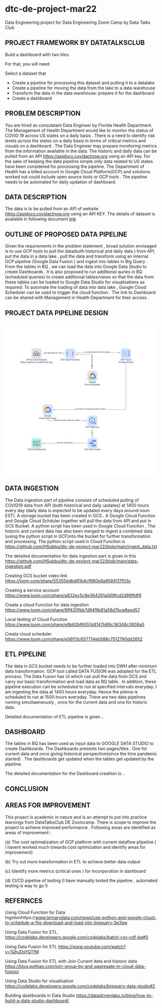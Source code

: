 # dtc-de-project-mar22
Data Engineering project for Data Engineering Zoom Camp by Data Talks Club

## PROJECT FRAMEWORK BY DATATALKSCLUB
Build a dashboard with two tiles.

For that, you will need:

Select a dataset that 
* Create a pipeline for processing this dataset and putting it to a datalake
* Create a pipeline for moving the data from the lake to a data warehouse
* Transform the data in the data warehouse: prepare it for the dashboard
* Create a dashboard

## PROBLEM DESCRIPTION

You are hired as consulatant Data Engineer by Florida Health Department. The Management of Health Department would like to monitor the status of COVID 19 across US states on a daily basis . There is a need to identify risk levels across the states on a daily basis in terms of critical metrics and visuals on a dashboard . The Data Engineer may prepare monitoring metrics from the information available in the data. The historic and daily data can be pulled from an API https://apidocs.covidactnow.org using an API key. For the sake of keeping the data pipeline simple only data related to US states have been considered for processing the pipeline. The Department of Health has a billed account in Google Cloud Platform(GCP) and solutions worked out could include open source tools or GCP tools . The pipeline needs to be automated for daily updation of dashboard. 

## DATA DESCRIPTION

The data is to be pulled from an API of website https://apidocs.covidactnow.org using an API KEY. The details of dataset is available in following document
[link](https://github.com/HSubbu/dtc-de-project-mar22/blob/main/dtc-de-project.png)

## OUTLINE OF PROPOSED DATA PIPELINE 

Given the requirements in the problem statement , broad solution envisaged is to use GCP tools to pull the data(both historical and daily data ) from API, put the data in a data lake , pull the data and transform using an internal GCP pipeline (Google Data Fusion ) and ingest into tables in Big Query . From the tables in BQ , we can load the data into Google Data Studio to create Dashboards . It is also proposed to run additional quries in BQ (scheduled queries) to create additional tables/views so that the data from these tables can be loaded to Google Data Studio for visualisations as required. To automate the loading of data into data lake , Google Cloud Scheduler can be used to trigger the cloud function . The link to Dashboard can be shared with Management in Health Department for their access. 

## PROJECT DATA PIPELINE DESIGN 

![alt text](https://github.com/HSubbu/dtc-de-project-mar22/blob/main/dtc-de-project.png)

## DATA INGESTION 
The Data ingestion part of pipeline consists of scheduled pulling of COVID19 data from API (both historical and daily updates) at 1400 hours every day (daily data is expected to be updated every daya around noon EST). A storage bucket has been created in GCS . A Google Cloud Function and Google Cloud Schduler together will pull the data from API and put in GCS Bucket. A python script has been used in Google Cloud Function .  The historic and current data has also been merged to ingest a combined data (using the python script in GCF)into the bucket for further transformation and processing. The python script used in Cloud Function is https://github.com/HSubbu/dtc-de-project-mar22/blob/main/ingest_data.txt 

The detailed documentation for data ingestion part is given in this https://github.com/HSubbu/dtc-de-project-mar22/blob/main/data-ingestion.pdf

Creating GCS bucket video link https://loom.com/share/55355ddbd91b4cf980e8a9584117f03c 

Creating a service account https://www.loom.com/share/a832ec5c8e364261a569fcd2d99ffdf9

Create a cloud Function for data ingestion https://www.loom.com/share/9ff420fbb7d941fb81a58d7bce8eed57

Local testing of Cloud Function https://www.loom.com/share/e9b62bf6551d4147b89c36348c3808a5

Creata cloud scheduler https://www.loom.com/share/e06f13c657714eb588c7512790dd2652

## ETL PIPELINE 
The data in GCS bucket needs to be further loaded into DWH after minimum data transformation. GCP tool called DATA FUSION was adopted for the ETL process. The Data Fusion has UI which can pull the data from GCS and carry our basic transformation and load data as BQ table . In addition, these pipeline execution can be scheduled to run at specified intervals everyday. I am ingesting the data at 1400 hours everyday. Hence the pileine is scheduled to run at 1500 hours everyday. There are two data pipelines running simultaeneously , once for the current data and one for historic data. 

Detailed documentation of ETL pipeline is given ..

## DASHBOARD
The tables in BQ has been used as input data to GOOGLE DATA STUDIO to create Dashboards. The Dashboards presents two pages/tiles . One for current data and once giving historical perspective(since the time pandemic started) . The dashboards get updated when the tables get updated by the pipeline. 

The detailed documentation for the Dashboard creatiion is ..


## CONCLUSION

## AREAS FOR IMPROVEMENT

This project is academic in nature and is an attempt to put into practice learnings from DataTalksClub DE Zoomcamp. There is scope to improve the project to achieve improved performance . Following areas are identified as areas of improvement :

  (a) The cost optimatization of GCP platform with current dataflow plipeline ( I havent worked much towards cost optimization and identify areas for improvement)
  
  (b) Try out more transformation in ETL to achieve better data output 
  
  (c) Identify more metrics (critical ones ) for incorporation in dashboard
  
  (d) CI/CD pipeline of testing (I have manually tested the pipeline , automated testing is way to go !)

## REFERNCES

Using Cloud Function for Data Ingstionhttps://www.ternarydata.com/news/use-python-and-google-cloud-to-schedule-a-file-download-and-load-into-bigquery-3p3aw

Using Data Fusion for ETL. https://codelabs.developers.google.com/codelabs/batch-csv-cdf-bq#0

Using Data Fusion for ETL https://www.youtube.com/watch?v=1QhJDsYQTfM 

Using Data Fusion for ETL with Join Current data and historic data https://blog.pythian.com/join-group-by-and-aggregate-in-cloud-data-fusion/

Using Data Studio for visualisation https://codelabs.developers.google.com/codelabs/bigquery-data-studio#2

Building dashboards in Data Studio https://datadrivenlabs.io/blog/how-to-build-a-data-studio-dashboard/
